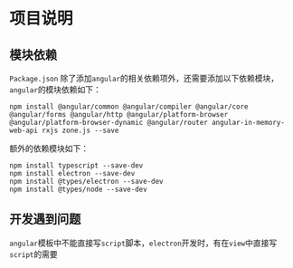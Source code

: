 # 项目说明

## 模块依赖
`Package.json` 除了添加`angular`的相关依赖项外，还需要添加以下依赖模块，`angular`的模块依赖如下：
```shell
npm install @angular/common @angular/compiler @angular/core @angular/forms @angular/http @angular/platform-browser @angular/platform-browser-dynamic @angular/router angular-in-memory-web-api rxjs zone.js --save
```

 额外的依赖模块如下：

```shell
npm install typescript --save-dev
npm install electron --save-dev
npm install @types/electron --save-dev
npm install @types/node --save-dev
```

## 开发遇到问题

`angular`模板中不能直接写`script`脚本，`electron`开发时，有在`view`中直接写`script`的需要

